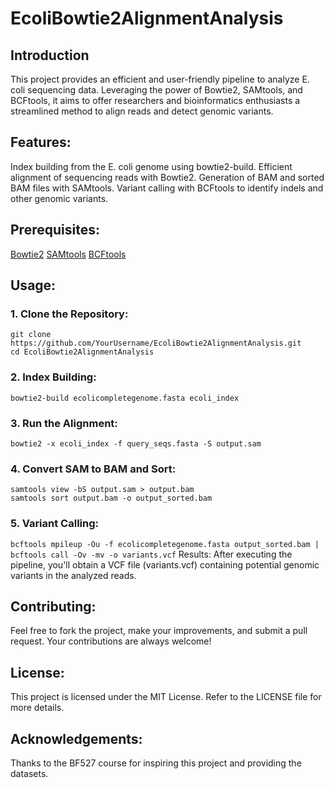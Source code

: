 # **EcoliBowtie2AlignmentAnalysis**
## Introduction
This project provides an efficient and user-friendly pipeline to analyze E. coli sequencing data. Leveraging the power of Bowtie2, SAMtools, and BCFtools, it aims to offer researchers and bioinformatics enthusiasts a streamlined method to align reads and detect genomic variants.

## Features:
Index building from the E. coli genome using bowtie2-build.
Efficient alignment of sequencing reads with Bowtie2.
Generation of BAM and sorted BAM files with SAMtools.
Variant calling with BCFtools to identify indels and other genomic variants.
## Prerequisites:
[Bowtie2](http://bowtie-bio.sourceforge.net/bowtie2/index.shtml)
[SAMtools](http://www.htslib.org/)
[BCFtools](http://www.htslib.org/doc/bcftools.html)

## **Usage:**
### 1. Clone the Repository:

```
git clone https://github.com/YourUsername/EcoliBowtie2AlignmentAnalysis.git
cd EcoliBowtie2AlignmentAnalysis
```
### 2. Index Building:

`bowtie2-build ecolicompletegenome.fasta ecoli_index`
### 3. Run the Alignment:

`bowtie2 -x ecoli_index -f query_seqs.fasta -S output.sam`
### 4. Convert SAM to BAM and Sort:

```
samtools view -bS output.sam > output.bam
samtools sort output.bam -o output_sorted.bam
```
### 5. Variant Calling:

`bcftools mpileup -Ou -f ecolicompletegenome.fasta output_sorted.bam | bcftools call -Ov -mv -o variants.vcf`
Results:
After executing the pipeline, you'll obtain a VCF file (variants.vcf) containing potential genomic variants in the analyzed reads.

## Contributing:
Feel free to fork the project, make your improvements, and submit a pull request. Your contributions are always welcome!

## License:
This project is licensed under the MIT License. Refer to the LICENSE file for more details.

## Acknowledgements:
Thanks to the BF527 course for inspiring this project and providing the datasets.

